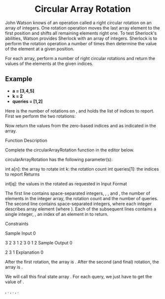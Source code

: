 <h1 align="center">Circular Array Rotation</h1>

John Watson knows of an operation called a right circular rotation on an array of integers. One rotation operation moves the last array element to the first position and shifts all remaining elements right one. To test Sherlock's abilities, Watson provides Sherlock with an array of integers. Sherlock is to perform the rotation operation a number of times then determine the value of the element at a given position.

For each array, perform a number of right circular rotations and return the values of the elements at the given indices.


## Example

- **a = [3,4,5]**
- **k = 2**
- **queries = [1,2]**


Here  is the number of rotations on , and  holds the list of indices to report. First we perform the two rotations: 

Now return the values from the zero-based indices  and  as indicated in the  array.


Function Description

Complete the circularArrayRotation function in the editor below.

circularArrayRotation has the following parameter(s):

int a[n]: the array to rotate
int k: the rotation count
int queries[1]: the indices to report
Returns

int[q]: the values in the rotated  as requested in 
Input Format

The first line contains  space-separated integers, , , and , the number of elements in the integer array, the rotation count and the number of queries.
The second line contains  space-separated integers, where each integer  describes array element  (where ).
Each of the  subsequent lines contains a single integer, , an index of an element in  to return.

Constraints

Sample Input 0

3 2 3
1 2 3
0
1
2
Sample Output 0

2
3
1
Explanation 0

After the first rotation, the array is .
After the second (and final) rotation, the array is .

We will call this final state array . For each query, we just have to get the value of .

, .
, .
, .